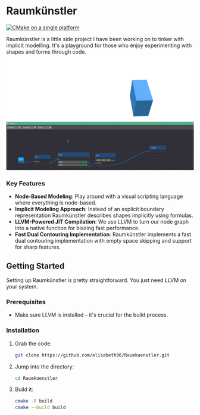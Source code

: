 # Raumkünstler
[![CMake on a single platform](https://github.com/elisabeth96/Raumkuenstler/actions/workflows/cmake-single-platform.yml/badge.svg)](https://github.com/elisabeth96/Raumkuenstler/actions/workflows/cmake-single-platform.yml)

Raumkünstler is a little side project I have been working on to tinker with implicit modelling. It's a playground for those who enjoy experimenting with shapes and forms through code.
![Smooth Union of a Box and a Torus. The box is animated.](Raumkuenstler.gif)

### Key Features

- **Node-Based Modeling**: Play around with a visual scripting language where everything is node-based.
- **Implicit Modeling Approach**: Instead of an explicit boundary representation Raumkünstler describes shapes implicitly using formulas.
- **LLVM-Powered JIT Compilation**: We use LLVM to turn our node graph into a native function for blazing fast performance.
- **Fast Dual Contouring Implementation**: Raumkünstler implements a fast dual contouring implementation with empty space skipping and support for sharp features.

## Getting Started

Setting up Raumkünstler is pretty straightforward. You just need LLVM on your system.

### Prerequisites

- Make sure LLVM is installed – it's crucial for the build process.

### Installation

1. Grab the code:
   ```bash
   git clone https://github.com/elisabeth96/Raumkuenstler.git
   ```
2. Jump into the directory:
   ```bash
   cd Raumkuenstler
   ```
3. Build it:
   ```bash
   cmake -B build
   cmake --build build
   ```
